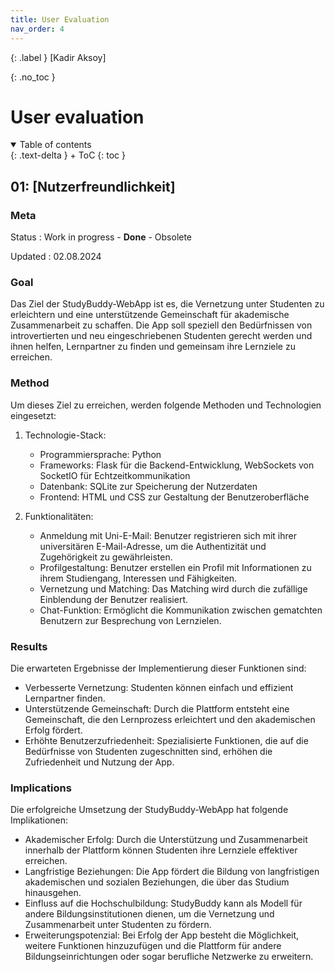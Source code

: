 ```yaml
---
title: User Evaluation
nav_order: 4
---
```


{: .label }
[Kadir Aksoy]

{: .no_toc }
# User evaluation

<details open markdown="block">
{: .text-delta }
<summary>Table of contents</summary>
+ ToC
{: toc }
</details>

## 01: [Nutzerfreundlichkeit]

### Meta

Status
: Work in progress - **Done** - Obsolete

Updated
: 02.08.2024

### Goal

Das Ziel der StudyBuddy-WebApp ist es, die Vernetzung unter Studenten zu erleichtern und eine unterstützende Gemeinschaft für akademische Zusammenarbeit zu schaffen. Die App soll speziell den Bedürfnissen von introvertierten und neu eingeschriebenen Studenten gerecht werden und ihnen helfen, Lernpartner zu finden und gemeinsam ihre Lernziele zu erreichen.

### Method

Um dieses Ziel zu erreichen, werden folgende Methoden und Technologien eingesetzt: 

 1. Technologie-Stack:

    * Programmiersprache: Python
    * Frameworks: Flask für die Backend-Entwicklung, WebSockets von SocketIO für Echtzeitkommunikation
    * Datenbank: SQLite zur Speicherung der Nutzerdaten
    * Frontend: HTML und CSS zur Gestaltung der Benutzeroberfläche
    
2. Funktionalitäten:

    * Anmeldung mit Uni-E-Mail: Benutzer registrieren sich mit ihrer universitären E-Mail-Adresse, um die Authentizität und Zugehörigkeit zu gewährleisten.
    * Profilgestaltung: Benutzer erstellen ein Profil mit Informationen zu ihrem Studiengang, Interessen und Fähigkeiten.
    * Vernetzung und Matching: Das Matching wird durch die zufällige Einblendung der Benutzer realisiert.
    * Chat-Funktion: Ermöglicht die Kommunikation zwischen gematchten Benutzern zur Besprechung von Lernzielen.

### Results

Die erwarteten Ergebnisse der Implementierung dieser Funktionen sind:

* Verbesserte Vernetzung: Studenten können einfach und effizient Lernpartner finden.
* Unterstützende Gemeinschaft: Durch die Plattform entsteht eine Gemeinschaft, die den Lernprozess erleichtert und den akademischen Erfolg fördert.
* Erhöhte Benutzerzufriedenheit: Spezialisierte Funktionen, die auf die Bedürfnisse von Studenten zugeschnitten sind, erhöhen die Zufriedenheit und Nutzung der App.

### Implications

Die erfolgreiche Umsetzung der StudyBuddy-WebApp hat folgende Implikationen:

* Akademischer Erfolg: Durch die Unterstützung und Zusammenarbeit innerhalb der Plattform können Studenten ihre Lernziele effektiver erreichen.
* Langfristige Beziehungen: Die App fördert die Bildung von langfristigen akademischen und sozialen Beziehungen, die über das Studium hinausgehen.
* Einfluss auf die Hochschulbildung: StudyBuddy kann als Modell für andere Bildungsinstitutionen dienen, um die Vernetzung und Zusammenarbeit unter Studenten zu fördern.
* Erweiterungspotenzial: Bei Erfolg der App besteht die Möglichkeit, weitere Funktionen hinzuzufügen und die Plattform für andere Bildungseinrichtungen oder sogar berufliche Netzwerke zu erweitern.